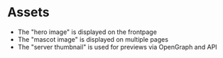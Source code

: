 # Assets

- The "hero image" is displayed on the frontpage
- The "mascot image" is displayed on multiple pages
- The "server thumbnail" is used for previews via OpenGraph and API
